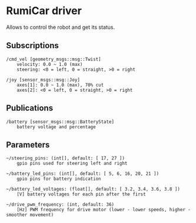 # RumiCar driver

Allows to control the robot and get its status.

## Subscriptions
```
/cmd_vel [geometry_msgs::msg::Twist]
    velocity: 0.0 ~ 1.0 (max)
    steering: <0 = left, 0 = straight, >0 = right
    
/joy [sensor_msgs::msg::Joy]
    axes[1]: 0.0 ~ 1.0 (max), 70% cut
    axes[2]: <0 = left, 0 = straight, >0 = right  
```

## Publications
```
/battery [sensor_msgs::msg::BatteryState]
    battery voltage and percentage
```

## Parameters
```
~/steering_pins: (int[], default: [ 17, 27 ])
    gpio pins used for steering left and right
    
~/battery_led_pins: (int[], default: [ 5, 6, 16, 20, 21 ])
    gpio pins for battery indication
    
~/battery_led_voltages: (float[], default: [ 3.2, 3.4, 3.6, 3.8 ])
    [V] battery voltages for each pin after the first
     
~/drive_pwm_frequency: (int, default: 36)
    [Hz] PWM frequency for drive motor (lower - lower speeds, higher - smoother movement)
```
